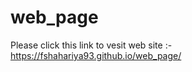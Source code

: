 # web_page




Please click this link to vesit web site :- https://fshahariya93.github.io/web_page/
